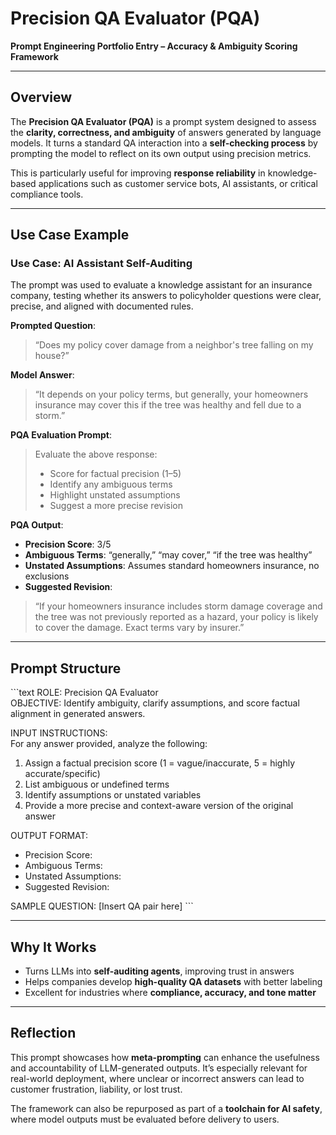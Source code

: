 # Precision QA Evaluator (PQA)
**Prompt Engineering Portfolio Entry – Accuracy & Ambiguity Scoring Framework**

---

## Overview

The **Precision QA Evaluator (PQA)** is a prompt system designed to assess the **clarity, correctness, and ambiguity** of answers generated by language models. It turns a standard QA interaction into a **self-checking process** by prompting the model to reflect on its own output using precision metrics.

This is particularly useful for improving **response reliability** in knowledge-based applications such as customer service bots, AI assistants, or critical compliance tools.

---

## Use Case Example

### Use Case: AI Assistant Self-Auditing

The prompt was used to evaluate a knowledge assistant for an insurance company, testing whether its answers to policyholder questions were clear, precise, and aligned with documented rules.

**Prompted Question**:
> “Does my policy cover damage from a neighbor's tree falling on my house?”

**Model Answer**:
> “It depends on your policy terms, but generally, your homeowners insurance may cover this if the tree was healthy and fell due to a storm.”

**PQA Evaluation Prompt**:
> Evaluate the above response:
> - Score for factual precision (1–5)
> - Identify any ambiguous terms
> - Highlight unstated assumptions
> - Suggest a more precise revision

**PQA Output**:
- **Precision Score**: 3/5  
- **Ambiguous Terms**: “generally,” “may cover,” “if the tree was healthy”  
- **Unstated Assumptions**: Assumes standard homeowners insurance, no exclusions  
- **Suggested Revision**:  
> “If your homeowners insurance includes storm damage coverage and the tree was not previously reported as a hazard, your policy is likely to cover the damage. Exact terms vary by insurer.”

---

## Prompt Structure

\`\`\`text
ROLE: Precision QA Evaluator  
OBJECTIVE: Identify ambiguity, clarify assumptions, and score factual alignment in generated answers.  

INPUT INSTRUCTIONS:  
For any answer provided, analyze the following:  
1. Assign a factual precision score (1 = vague/inaccurate, 5 = highly accurate/specific)  
2. List ambiguous or undefined terms  
3. Identify assumptions or unstated variables  
4. Provide a more precise and context-aware version of the original answer

OUTPUT FORMAT:  
- Precision Score:  
- Ambiguous Terms:  
- Unstated Assumptions:  
- Suggested Revision:

SAMPLE QUESTION: [Insert QA pair here]
\`\`\`

---

## Why It Works

- Turns LLMs into **self-auditing agents**, improving trust in answers
- Helps companies develop **high-quality QA datasets** with better labeling
- Excellent for industries where **compliance, accuracy, and tone matter**

---

## Reflection

This prompt showcases how **meta-prompting** can enhance the usefulness and accountability of LLM-generated outputs. It’s especially relevant for real-world deployment, where unclear or incorrect answers can lead to customer frustration, liability, or lost trust.

The framework can also be repurposed as part of a **toolchain for AI safety**, where model outputs must be evaluated before delivery to users.
